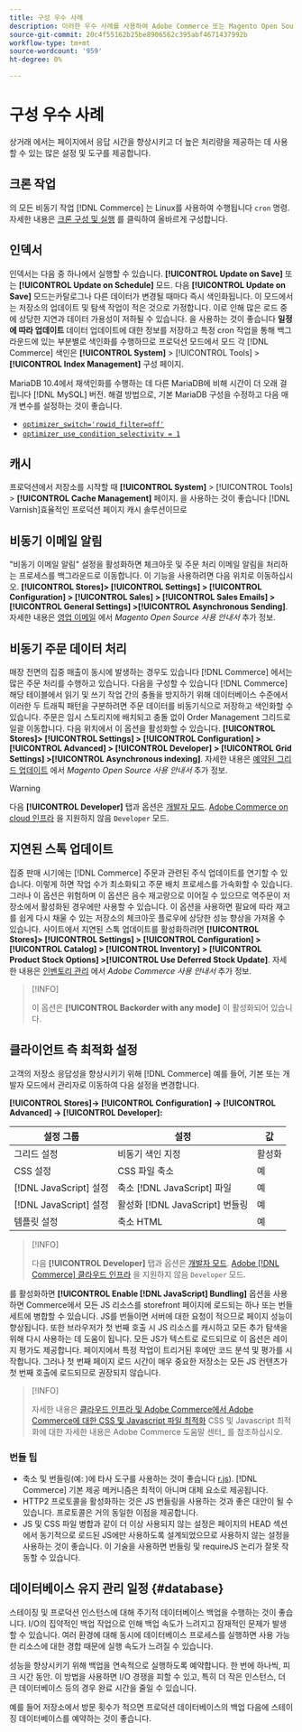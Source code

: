 ```yaml
---
title: 구성 우수 사례
description: 이러한 우수 사례를 사용하여 Adobe Commerce 또는 Magento Open Source 배포의 응답 시간을 최적화합니다.
source-git-commit: 20c4f55162b25be8906562c395abf4671437992b
workflow-type: tm+mt
source-wordcount: '959'
ht-degree: 0%

---
```



# 구성 우수 사례

상거래 에서는 페이지에서 응답 시간을 향상시키고 더 높은 처리량을 제공하는 데 사용할 수 있는 많은 설정 및 도구를 제공합니다.

## 크론 작업

의 모든 비동기 작업 [!DNL Commerce] 는 Linux를 사용하여 수행됩니다 `cron` 명령. 자세한 내용은 [크론 구성 및 실행](https://devdocs.magento.com/guides/v2.4/config-guide/cli/config-cli-subcommands-cron.html) 를 클릭하여 올바르게 구성합니다.

## 인덱서

인덱서는 다음 중 하나에서 실행할 수 있습니다. **[!UICONTROL Update on Save]** 또는 **[!UICONTROL Update on Schedule]** 모드. 다음 **[!UICONTROL Update on Save]** 모드는카탈로그나 다른 데이터가 변경될 때마다 즉시 색인화됩니다. 이 모드에서는 저장소의 업데이트 및 탐색 작업이 적은 것으로 가정합니다. 이로 인해 많은 로드 중에 상당한 지연과 데이터 가용성이 저하될 수 있습니다. 을 사용하는 것이 좋습니다 **일정에 따라 업데이트** 데이터 업데이트에 대한 정보를 저장하고 특정 cron 작업을 통해 백그라운드에 있는 부분별로 색인화를 수행하므로 프로덕션 모드에서 모드 각 [!DNL Commerce] 색인은  **[!UICONTROL System]** > [!UICONTROL Tools] > **[!UICONTROL Index Management]** 구성 페이지.

MariaDB 10.4에서 재색인화를 수행하는 데 다른 MariaDB에 비해 시간이 더 오래 걸립니다 [!DNL MySQL] 버전. 해결 방법으로, 기본 MariaDB 구성을 수정하고 다음 매개 변수를 설정하는 것이 좋습니다.

* [`optimizer_switch='rowid_filter=off'`](https://mariadb.com/kb/en/optimizer-switch/)
* [`optimizer_use_condition_selectivity = 1`](https://mariadb.com/products/skysql/docs/reference/es/system-variables/optimizer_use_condition_selectivity/)

## 캐시

프로덕션에서 저장소를 시작할 때 **[!UICONTROL System]** > [!UICONTROL Tools] > **[!UICONTROL Cache Management]** 페이지. 을 사용하는 것이 좋습니다 [!DNL Varnish]효율적인 프로덕션 페이지 캐시 솔루션이므로

## 비동기 이메일 알림

&quot;비동기 이메일 알림&quot; 설정을 활성화하면 체크아웃 및 주문 처리 이메일 알림을 처리하는 프로세스를 백그라운드로 이동합니다. 이 기능을 사용하려면 다음 위치로 이동하십시오. **[!UICONTROL Stores]> [!UICONTROL Settings] > [!UICONTROL Configuration] > [!UICONTROL Sales] > [!UICONTROL Sales Emails] > [!UICONTROL General Settings] >[!UICONTROL Asynchronous Sending]**. 자세한 내용은 [영업 이메일](https://docs.magento.com/user-guide/configuration/sales/sales-emails.html) 에서 _Magento Open Source 사용 안내서_ 추가 정보.

## 비동기 주문 데이터 처리

매장 전면의 집중 매출이 동시에 발생하는 경우도 있습니다 [!DNL Commerce] 에서는 많은 주문 처리를 수행하고 있습니다. 다음을 구성할 수 있습니다 [!DNL Commerce] 해당 테이블에서 읽기 및 쓰기 작업 간의 충돌을 방지하기 위해 데이터베이스 수준에서 이러한 두 트래픽 패턴을 구분하려면 주문 데이터를 비동기식으로 저장하고 색인화할 수 있습니다. 주문은 임시 스토리지에 배치되고 충돌 없이 Order Management 그리드로 일괄 이동합니다. 다음 위치에서 이 옵션을 활성화할 수 있습니다. **[!UICONTROL Stores]> [!UICONTROL Settings] > [!UICONTROL Configuration] > [!UICONTROL Advanced] > [!UICONTROL Developer] > [!UICONTROL Grid Settings] >[!UICONTROL Asynchronous indexing]**. 자세한 내용은 [예약된 그리드 업데이트](https://docs.magento.com/user-guide/sales/order-grid-updates-schedule.html) 에서 _Magento Open Source 사용 안내서_ 추가 정보.

>[!WARNING]
>
>다음 **[!UICONTROL Developer]** 탭과 옵션은 [개발자 모드](https://devdocs.magento.com/guides/v2.4/config-guide/cli/config-cli-subcommands-mode.html). [Adobe Commerce on cloud 인프라](https://devdocs.magento.com/cloud/requirements/cloud-requirements.html#cloud-req-test) 을 지원하지 않음 `Developer` 모드.

## 지연된 스톡 업데이트

집중 판매 시기에는 [!DNL Commerce] 주문과 관련된 주식 업데이트를 연기할 수 있습니다. 이렇게 하면 작업 수가 최소화되고 주문 배치 프로세스를 가속화할 수 있습니다. 그러나 이 옵션은 위험하며 이 옵션은 음수 재고량으로 이어질 수 있으므로 역주문이 저장소에서 활성화된 경우에만 사용할 수 있습니다. 이 옵션을 사용하면 필요에 따라 재고를 쉽게 다시 채울 수 있는 저장소의 체크아웃 플로우에 상당한 성능 향상을 가져올 수 있습니다. 사이트에서 지연된 스톡 업데이트를 활성화하려면 **[!UICONTROL Stores]> [!UICONTROL Settings] > [!UICONTROL Configuration] > [!UICONTROL Catalog] > [!UICONTROL Inventory] > [!UICONTROL Product Stock Options] >[!UICONTROL Use Deferred Stock Update]**. 자세한 내용은 [인벤토리 관리](https://docs.magento.com/user-guide/catalog/inventory.html) 에서 _Adobe Commerce 사용 안내서_ 추가 정보.

>[!INFO]
>
>이 옵션은 **[!UICONTROL Backorder with any mode]** 이 활성화되어 있습니다.

## 클라이언트 측 최적화 설정

고객의 저장소 응답성을 향상시키기 위해 [!DNL Commerce] 예를 들어, 기본 또는 개발자 모드에서 관리자로 이동하여 다음 설정을 변경합니다.

**[!UICONTROL Stores]-> [!UICONTROL Configuration] -> [!UICONTROL Advanced] -> [!UICONTROL Developer]:**

| 설정 그룹 | 설정 | 값 |
| ------------------- | -------------------------- | ------ |
| 그리드 설정 | 비동기 색인 지정 | 활성화 |
| CSS 설정 | CSS 파일 축소 | 예 |
| [!DNL JavaScript] 설정 | 축소 [!DNL JavaScript] 파일 | 예 |
| [!DNL JavaScript] 설정 | 활성화 [!DNL JavaScript] 번들링 | 예 |
| 템플릿 설정 | 축소 HTML | 예 |

>[!INFO]
>
>다음 **[!UICONTROL Developer]** 탭과 옵션은 [개발자 모드](https://devdocs.magento.com/guides/v2.4/config-guide/cli/config-cli-subcommands-mode.html). [Adobe [!DNL Commerce] 클라우드 인프라](https://devdocs.magento.com/cloud/requirements/cloud-requirements.html#cloud-req-test) 을 지원하지 않음 `Developer` 모드.

를 활성화하면 **[!UICONTROL Enable [!DNL JavaScript] Bundling]** 옵션을 사용하면 Commerce에서 모든 JS 리소스를 storefront 페이지에 로드되는 하나 또는 번들 세트에 병합할 수 있습니다. JS를 번들이면 서버에 대한 요청이 적으므로 페이지 성능이 향상됩니다. 또한 브라우저가 첫 번째 호출 시 JS 리소스를 캐시하고 모든 추가 탐색을 위해 다시 사용하는 데 도움이 됩니다. 모든 JS가 텍스트로 로드되므로 이 옵션은 레이지 평가도 제공합니다. 페이지에서 특정 작업이 트리거된 후에만 코드 분석 및 평가를 시작합니다. 그러나 첫 번째 페이지 로드 시간이 매우 중요한 저장소는 모든 JS 컨텐츠가 첫 번째 호출에 로드되므로 권장되지 않습니다.

>[!INFO]
>
>자세한 내용은 [클라우드 인프라 및 Adobe Commerce에서 Adobe Commerce에 대한 CSS 및 Javascript 파일 최적화](https://support.magento.com/hc/en-us/articles/360044482152) CSS 및 Javascript 최적화에 대한 자세한 내용은 Adobe Commerce 도움말 센터_ 를 참조하십시오.

### 번들 팁

* 축소 및 번들링(예: )에 타사 도구를 사용하는 것이 좋습니다 [r.js](http://requirejs.org/)). [!DNL Commerce] 기본 제공 메커니즘은 최적이 아니며 대체 요소로 제공됩니다.
* HTTP2 프로토콜을 활성화하는 것은 JS 번들링을 사용하는 것과 좋은 대안이 될 수 있습니다. 프로토콜은 거의 동일한 이점을 제공합니다.
* JS 및 CSS 파일 병합과 같이 더 이상 사용되지 않는 설정은 페이지의 HEAD 섹션에서 동기적으로 로드된 JS에만 사용하도록 설계되었으므로 사용하지 않는 설정을 사용하는 것이 좋습니다. 이 기술을 사용하면 번들링 및 requireJS 논리가 잘못 작동할 수 있습니다.

## 데이터베이스 유지 관리 일정 {#database}

스테이징 및 프로덕션 인스턴스에 대해 주기적 데이터베이스 백업을 수행하는 것이 좋습니다. I/O의 집약적인 백업 작업으로 인해 백업 속도가 느려지고 잠재적인 문제가 발생할 수 있습니다. 여러 환경에 대해 동시에 데이터베이스 프로세스를 실행하면 사용 가능한 리소스에 대한 경합 때문에 실행 속도가 느려질 수 있습니다.

성능을 향상시키기 위해 백업을 연속적으로 실행하도록 예약합니다. 한 번에 하나씩, 피크 시간 동안. 이 방법을 사용하면 I/O 경쟁을 피할 수 있고, 특히 더 작은 인스턴스, 더 큰 데이터베이스 등의 경우 완료 시간을 줄일 수 있습니다.

예를 들어 저장소에서 방문 횟수가 적으면 프로덕션 데이터베이스의 백업 다음에 스테이징 데이터베이스를 예약하는 것이 좋습니다.
